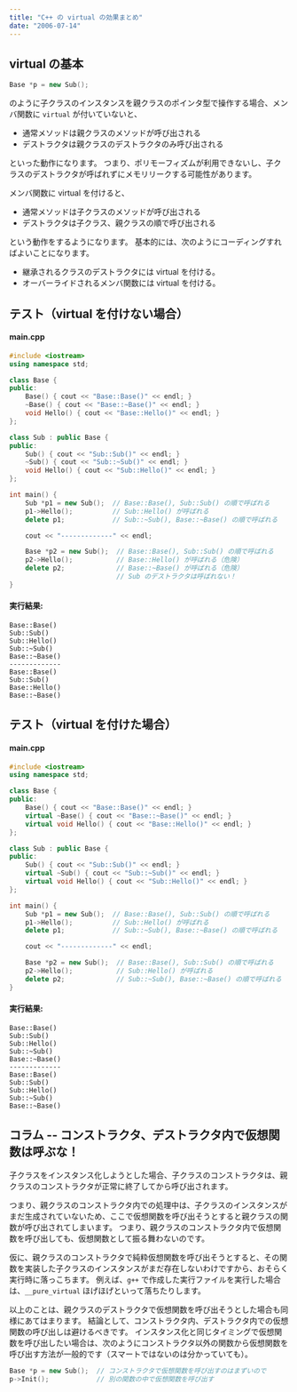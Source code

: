 ```yaml
---
title: "C++ の virtual の効果まとめ"
date: "2006-07-14"
---
```


virtual の基本
----

```cpp
Base *p = new Sub();
```

のように子クラスのインスタンスを親クラスのポインタ型で操作する場合、メンバ関数に `virtual` が付いていないと、

- 通常メソッドは親クラスのメソッドが呼び出される
- デストラクタは親クラスのデストラクタのみ呼び出される

といった動作になります。
つまり、ポリモーフィズムが利用できないし、子クラスのデストラクタが呼ばれずにメモリリークする可能性があります。

メンバ関数に virtual を付けると、

- 通常メソッドは子クラスのメソッドが呼び出される
- デストラクタは子クラス、親クラスの順で呼び出される

という動作をするようになります。
基本的には、次のようにコーディングすればよいことになります。

- 継承されるクラスのデストラクタには virtual を付ける。
- オーバーライドされるメンバ関数には virtual を付ける。


テスト（virtual を付けない場合）
----

#### main.cpp

```cpp
#include <iostream>
using namespace std;

class Base {
public:
    Base() { cout << "Base::Base()" << endl; }
    ~Base() { cout << "Base::~Base()" << endl; }
    void Hello() { cout << "Base::Hello()" << endl; }
};

class Sub : public Base {
public:
    Sub() { cout << "Sub::Sub()" << endl; }
    ~Sub() { cout << "Sub::~Sub()" << endl; }
    void Hello() { cout << "Sub::Hello()" << endl; }
};

int main() {
    Sub *p1 = new Sub();  // Base::Base(), Sub::Sub() の順で呼ばれる
    p1->Hello();          // Sub::Hello() が呼ばれる
    delete p1;            // Sub::~Sub(), Base::~Base() の順で呼ばれる

    cout << "-------------" << endl;

    Base *p2 = new Sub();  // Base::Base(), Sub::Sub() の順で呼ばれる
    p2->Hello();           // Base::Hello() が呼ばれる（危険）
    delete p2;             // Base::~Base() が呼ばれる（危険）
                           // Sub のデストラクタは呼ばれない！
}
```

#### 実行結果:

```
Base::Base()
Sub::Sub()
Sub::Hello()
Sub::~Sub()
Base::~Base()
-------------
Base::Base()
Sub::Sub()
Base::Hello()
Base::~Base()
```

テスト（virtual を付けた場合）
----

#### main.cpp

```cpp
#include <iostream>
using namespace std;

class Base {
public:
    Base() { cout << "Base::Base()" << endl; }
    virtual ~Base() { cout << "Base::~Base()" << endl; }
    virtual void Hello() { cout << "Base::Hello()" << endl; }
};

class Sub : public Base {
public:
    Sub() { cout << "Sub::Sub()" << endl; }
    virtual ~Sub() { cout << "Sub::~Sub()" << endl; }
    virtual void Hello() { cout << "Sub::Hello()" << endl; }
};

int main() {
    Sub *p1 = new Sub();  // Base::Base(), Sub::Sub() の順で呼ばれる
    p1->Hello();          // Sub::Hello() が呼ばれる
    delete p1;            // Sub::~Sub(), Base::~Base() の順で呼ばれる

    cout << "-------------" << endl;

    Base *p2 = new Sub();  // Base::Base(), Sub::Sub() の順で呼ばれる
    p2->Hello();           // Sub::Hello() が呼ばれる
    delete p2;             // Sub::~Sub(), Base::~Base() の順で呼ばれる
}
```

#### 実行結果:

```
Base::Base()
Sub::Sub()
Sub::Hello()
Sub::~Sub()
Base::~Base()
-------------
Base::Base()
Sub::Sub()
Sub::Hello()
Sub::~Sub()
Base::~Base()
```


コラム -- コンストラクタ、デストラクタ内で仮想関数は呼ぶな！
----

子クラスをインスタンス化しようとした場合、子クラスのコンストラクタは、親クラスのコンストラクタが正常に終了してから呼び出されます。

つまり、親クラスのコンストラクタ内での処理中は、子クラスのインスタンスがまだ生成されていないため、ここで仮想関数を呼び出そうとすると親クラスの関数が呼び出されてしまいます。
つまり、親クラスのコンストラクタ内で仮想関数を呼び出しても、仮想関数として振る舞わないのです。

仮に、親クラスのコンストラクタで純粋仮想関数を呼び出そうとすると、その関数を実装した子クラスのインスタンスがまだ存在しないわけですから、おそらく実行時に落っこちます。
例えば、`g++` で作成した実行ファイルを実行した場合は、`__pure_virtual` ほげほげといって落ちたりします。

以上のことは、親クラスのデストラクタで仮想関数を呼び出そうとした場合も同様にあてはまります。
結論として、コンストラクタ内、デストラクタ内での仮想関数の呼び出しは避けるべきです。
インスタンス化と同じタイミングで仮想関数を呼び出したい場合は、次のようにコンストラクタ以外の関数から仮想関数を呼び出す方法が一般的です（スマートではないのは分かっていても）。

```cpp
Base *p = new Sub();  // コンストラクタで仮想関数を呼び出すのはまずいので
p->Init();            // 別の関数の中で仮想関数を呼び出す
```

